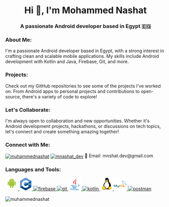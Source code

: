 <h1 align="center">Hi 👋, I'm Mohammed Nashat</h1>
<h3 align="center">A passionate Android developer based in Egypt 🇪🇬</h3>

<h3 align="left">About Me:</h3>
I'm a passionate Android developer based in Egypt, with a strong interest in crafting clean and scalable mobile applications. My skills include Android development with Kotlin and Java, Firebase, Git, and more.

<h3 align="left">Projects:</h3>
Check out my GitHub repositories to see some of the projects I've worked on. From Android apps to personal projects and contributions to open-source, there's a variety of code to explore!

<h3 align="left">Let's Collaborate:</h3>
I'm always open to collaboration and new opportunities. Whether it's Android development projects, hackathons, or discussions on tech topics, let's connect and create something amazing together! 

<h3 align="left">Connect with Me:</h3>
<p align="left">
  <a href="https://linkedin.com/in/muhammednashat" target="_blank" rel="noreferrer"><img align="center" src="https://raw.githubusercontent.com/rahuldkjain/github-profile-readme-generator/master/src/images/icons/Social/linked-in-alt.svg" alt="muhammednashat" height="30" width="40" /></a>
  <a href="https://www.hackerrank.com/mnashat_dev" target="_blank" rel="noreferrer"><img align="center" src="https://raw.githubusercontent.com/rahuldkjain/github-profile-readme-generator/master/src/images/icons/Social/hackerrank.svg" alt="mnashat_dev" height="30" width="40" /></a>
  📧 Email: mnshat.dev@gmail.com
</p>

<h3 align="left">Languages and Tools:</h3>
<p align="left">
  <a href="https://developer.android.com" target="_blank" rel="noreferrer"> <img src="https://raw.githubusercontent.com/devicons/devicon/master/icons/android/android-original-wordmark.svg" alt="android" width="40" height="40"/> </a>
  <a href="https://www.w3schools.com/cpp/" target="_blank" rel="noreferrer"> <img src="https://raw.githubusercontent.com/devicons/devicon/master/icons/cplusplus/cplusplus-original.svg" alt="cplusplus" width="40" height="40"/> </a>
  <a href="https://firebase.google.com/" target="_blank" rel="noreferrer"> <img src="https://www.vectorlogo.zone/logos/firebase/firebase-icon.svg" alt="firebase" width="40" height="40"/> </a>
  <a href="https://git-scm.com/" target="_blank" rel="noreferrer"> <img src="https://www.vectorlogo.zone/logos/git-scm/git-scm-icon.svg" alt="git" width="40" height="40"/> </a>
  <a href="https://www.java.com" target="_blank" rel="noreferrer"> <img src="https://raw.githubusercontent.com/devicons/devicon/master/icons/java/java-original.svg" alt="java" width="40" height="40"/> </a>
  <a href="https://kotlinlang.org" target="_blank" rel="noreferrer"> <img src="https://www.vectorlogo.zone/logos/kotlinlang/kotlinlang-icon.svg" alt="kotlin" width="40" height="40"/> </a>
  <a href="https://www.linux.org/" target="_blank" rel="noreferrer"> <img src="https://raw.githubusercontent.com/devicons/devicon/master/icons/linux/linux-original.svg" alt="linux" width="40" height="40"/> </a>
  <a href="https://www.mysql.com/" target="_blank" rel="noreferrer"> <img src="https://raw.githubusercontent.com/devicons/devicon/master/icons/mysql/mysql-original-wordmark.svg" alt="mysql" width="40" height="40"/> </a>
  <a href="https://postman.com" target="_blank" rel="noreferrer"> <img src="https://www.vectorlogo.zone/logos/getpostman/getpostman-icon.svg" alt="postman" width="40" height="40"/> </a>
</p>

<p><img align="center" src="https://github-readme-stats.vercel.app/api/top-langs?username=muhammednashat&show_icons=true&locale=en&layout=compact" alt="muhammednashat" /></p>

<p><img align="center" src="https://github-readme-streak-stats.herokuapp.com/?user=muhammednashat&" alt="mu


